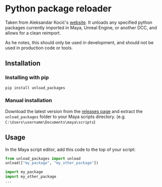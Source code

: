 # Python package reloader

Taken from Aleksandar Kocić's [website](https://www.aleksandarkocic.com/2020/12/19/live-reload-your-python-code-in-maya/).
It unloads any specified python packages currently imported in Maya, Unreal Engine, or another DCC, and allows for a clean reimport.

As he notes, this should only be used in development, and should not be used in production code or tools.

## Installation

### Installing with pip

```bash
pip install unload_packages
```

### Manual installation

Download the latest version from the [releases page](https://github.com/gabrieljreed/PythonPackageReloader/releases) and extract the `unload_packages` folder to your Maya scripts directory. (e.g. `C:\Users\username\Documents\maya\scripts`)

## Usage

In the Maya script editor, add this code to the top of your script:

```python
from unload_packages import unload
unload(["my_package", "my_other_package"])

import my_package
import my_other_package
...
```
